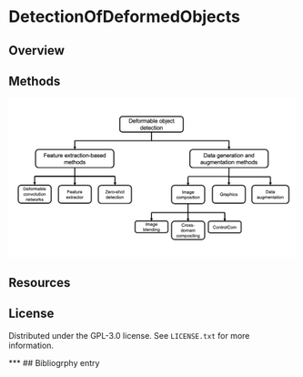 # DetectionOfDeformedObjects

## Overview

## Methods
<img src="flowchart.png" alt="methods">

## Resources

## License
Distributed under the GPL-3.0 license. See `LICENSE.txt` for more information.

*** ## Bibliogrphy entry
